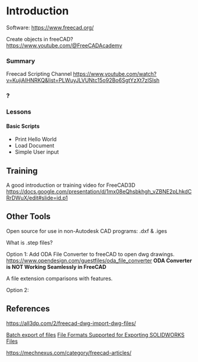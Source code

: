 # Introduction

Software:
<https://www.freecad.org/>

Create objects in freeCAD?  
<https://www.youtube.com/@FreeCADAcademy>

### Summary

Freecad Scripting Channel
<https://www.youtube.com/watch?v=KujiAIHNRKQ&list=PLWuyJLVUNtc15o92Bo6SgtYzXt7zlSIsh>

### ?

### Lessons

#### Basic Scripts

- Print Hello World
- Load Document
- Simple User input

## Training

A good introduction or training video for FreeCAD3D
<https://docs.google.com/presentation/d/1mx08eQhsbkhgh_vZBNE2pLhkdCRrDWuX/edit#slide=id.p1>

## Other Tools

Open source for use in non-Autodesk CAD programs: .dxf &  .iges

What is .step files?

Option 1: Add ODA File Converter to freeCAD to open dwg drawings.
<https://www.opendesign.com/guestfiles/oda_file_converter>
**ODA Converter is NOT Working Seamlessly in FreeCAD**

A file extension comparisons with features.

Option 2:

## References

<https://all3dp.com/2/freecad-dwg-import-dwg-files/>

[Batch export of files](<https://cadplus.xarial.com/batch/>)
[File Formats Supported for Exporting SOLIDWORKS Files](https://help.solidworks.com/2022/English/SWConnected/swdotworks/t_export_sw_non_sw_file.htm#:~:text=SLDASM%2C%20or%20*.,export%20options%20and%20click%20OK.)

<https://mechnexus.com/category/freecad-articles/>

